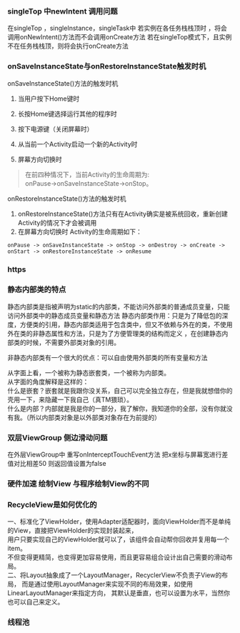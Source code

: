 ### singleTop 中newIntent 调用问题
在singleTop ，singleInstance，singleTask中 若实例在各任务栈栈顶时 ，将会调用onNewIntent()方法而不会调用onCreate方法
若在singleTop模式下，且实例不在任务栈栈顶，则将会执行onCreate方法
### onSaveInstanceState与onRestoreInstanceState触发时机
onSaveInstanceState()方法的触发时机  
1. 当用户按下Home键时
2. 长按Home键选择运行其他的程序时
3. 按下电源键（关闭屏幕时）
4. 从当前一个Activity启动一个新的Activity时

5. 屏幕方向切换时

> 在前四种情况下，当前Activity的生命周期为:  
> onPause->onSaveInstanceState->onStop。

onRestoreInstanceState()方法的触发时机
1. onRestoreInstanceState()方法只有在Activity确实是被系统回收，重新创建Activity的情况下才会被调用
2. 在屏幕方向切换时 Activity的生命周期如下：
 ```
 onPause -> onSaveInstanceState -> onStop -> onDestroy -> onCreate -> onStart -> onRestoreInstanceState -> onResume
 
 ```   

### https
### 静态内部类的特点

静态内部类是指被声明为static的内部类，不能访问外部类的普通成员变量，只能访问外部类中的静态成员变量和静态方法
静态内部类作用：只是为了降低包的深度，方便类的引用，静态内部类适用于包含类中，但又不依赖与外在的类，不使用外在类的非静态属性和方法，只是为了方便管理类的结构而定义
，在创建静态内部类的时候，不需要外部类对象的引用。

非静态内部类有一个很大的优点：可以自由使用外部类的所有变量和方法

从字面上看，一个被称为静态嵌套类，一个被称为内部类。  
从字面的角度解释是这样的：  
什么是嵌套？嵌套就是我跟你没关系，自己可以完全独立存在，但是我就想借你的壳用一下，来隐藏一下我自己（真TM猥琐）。  
什么是内部？内部就是我是你的一部分，我了解你，我知道你的全部，没有你就没有我。（所以内部类对象是以外部类对象存在为前提的）  

### 双层ViewGroup 侧边滑动问题

在外层ViewGroup中 重写onInterceptTouchEvent方法 
把x坐标与屏幕宽进行差值对比相差50 则返回值设置为false 

### 硬件加速 绘制View 与程序绘制View的不同

### RecycleView是如何优化的
一、标准化了ViewHolder，使用Adapter适配器时，面向ViewHolder而不是单纯的View，直接把ViewHolder的实现封装起来，  
用户只要实现自己的ViewHolder就可以了，该组件会自动帮你回收并复用每一个item。  
不但变得更精简，也变得更加容易使用，而且更容易组合设计出自己需要的滑动布局。  
二、将Layout抽象成了一个LayoutManager，RecyclerView不负责子View的布局，
而是通过使用LayoutManager来实现不同的布局效果，如使用LinearLayoutManager来指定方向，
其默认是垂直，也可以设置为水平，当然你也可以自己来定义。

### 线程池

